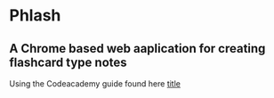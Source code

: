# Phlash

## A Chrome based web aaplication for creating flashcard type notes

Using the Codeacademy guide found here [title](https://medium.com/@codecademy/javascript-tips-tab-4e9081b4132) 
